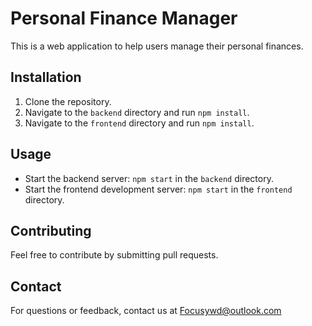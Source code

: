 # Personal Finance Manager

This is a web application to help users manage their personal finances.

## Installation

1. Clone the repository.
2. Navigate to the `backend` directory and run `npm install`.
3. Navigate to the `frontend` directory and run `npm install`.

## Usage

- Start the backend server: `npm start` in the `backend` directory.
- Start the frontend development server: `npm start` in the `frontend` directory.

## Contributing

Feel free to contribute by submitting pull requests.

## Contact

For questions or feedback, contact us at Focusywd@outlook.com
